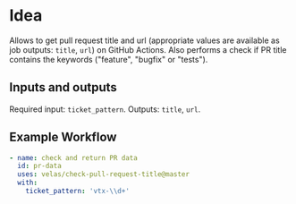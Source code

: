 # Idea
Allows to get pull request title and url (appropriate values are available as job outputs: `title`, `url`) on GitHub Actions.
Also performs a check if PR title contains the keywords ("feature", "bugfix" or "tests").

## Inputs and outputs
Required input: `ticket_pattern`.
Outputs: `title`, `url`.

## Example Workflow

```yml
- name: check and return PR data
  id: pr-data
  uses: velas/check-pull-request-title@master
  with:
    ticket_pattern: 'vtx-\\d+'

```
